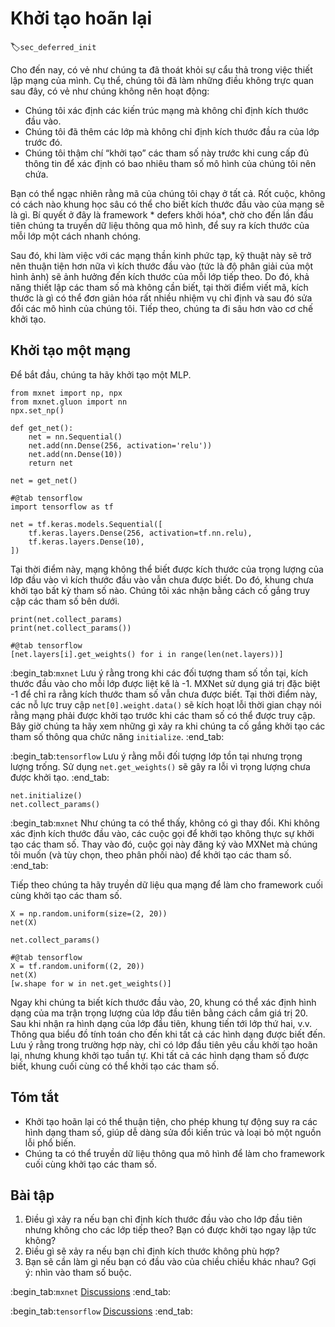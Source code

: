 # Khởi tạo hoãn lại
:label:`sec_deferred_init`

Cho đến nay, có vẻ như chúng ta đã thoát khỏi sự cẩu thả trong việc thiết lập mạng của mình. Cụ thể, chúng tôi đã làm những điều không trực quan sau đây, có vẻ như chúng không nên hoạt động: 

* Chúng tôi xác định các kiến trúc mạng mà không chỉ định kích thước đầu vào.
* Chúng tôi đã thêm các lớp mà không chỉ định kích thước đầu ra của lớp trước đó.
* Chúng tôi thậm chí “khởi tạo” các tham số này trước khi cung cấp đủ thông tin để xác định có bao nhiêu tham số mô hình của chúng tôi nên chứa.

Bạn có thể ngạc nhiên rằng mã của chúng tôi chạy ở tất cả. Rốt cuộc, không có cách nào khung học sâu có thể cho biết kích thước đầu vào của mạng sẽ là gì. Bí quyết ở đây là framework * defers khởi hóa*, chờ cho đến lần đầu tiên chúng ta truyền dữ liệu thông qua mô hình, để suy ra kích thước của mỗi lớp một cách nhanh chóng. 

Sau đó, khi làm việc với các mạng thần kinh phức tạp, kỹ thuật này sẽ trở nên thuận tiện hơn nữa vì kích thước đầu vào (tức là độ phân giải của một hình ảnh) sẽ ảnh hưởng đến kích thước của mỗi lớp tiếp theo. Do đó, khả năng thiết lập các tham số mà không cần biết, tại thời điểm viết mã, kích thước là gì có thể đơn giản hóa rất nhiều nhiệm vụ chỉ định và sau đó sửa đổi các mô hình của chúng tôi. Tiếp theo, chúng ta đi sâu hơn vào cơ chế khởi tạo. 

## Khởi tạo một mạng

Để bắt đầu, chúng ta hãy khởi tạo một MLP.

```{.python .input}
from mxnet import np, npx
from mxnet.gluon import nn
npx.set_np()

def get_net():
    net = nn.Sequential()
    net.add(nn.Dense(256, activation='relu'))
    net.add(nn.Dense(10))
    return net

net = get_net()
```

```{.python .input}
#@tab tensorflow
import tensorflow as tf

net = tf.keras.models.Sequential([
    tf.keras.layers.Dense(256, activation=tf.nn.relu),
    tf.keras.layers.Dense(10),
])
```

Tại thời điểm này, mạng không thể biết được kích thước của trọng lượng của lớp đầu vào vì kích thước đầu vào vẫn chưa được biết. Do đó, khung chưa khởi tạo bất kỳ tham số nào. Chúng tôi xác nhận bằng cách cố gắng truy cập các tham số bên dưới.

```{.python .input}
print(net.collect_params)
print(net.collect_params())
```

```{.python .input}
#@tab tensorflow
[net.layers[i].get_weights() for i in range(len(net.layers))]
```

:begin_tab:`mxnet`
Lưu ý rằng trong khi các đối tượng tham số tồn tại, kích thước đầu vào cho mỗi lớp được liệt kê là -1. MXNet sử dụng giá trị đặc biệt -1 để chỉ ra rằng kích thước tham số vẫn chưa được biết. Tại thời điểm này, các nỗ lực truy cập `net[0].weight.data()` sẽ kích hoạt lỗi thời gian chạy nói rằng mạng phải được khởi tạo trước khi các tham số có thể được truy cập. Bây giờ chúng ta hãy xem những gì xảy ra khi chúng ta cố gắng khởi tạo các tham số thông qua chức năng `initialize`.
:end_tab:

:begin_tab:`tensorflow`
Lưu ý rằng mỗi đối tượng lớp tồn tại nhưng trọng lượng trống. Sử dụng `net.get_weights()` sẽ gây ra lỗi vì trọng lượng chưa được khởi tạo.
:end_tab:

```{.python .input}
net.initialize()
net.collect_params()
```

:begin_tab:`mxnet`
Như chúng ta có thể thấy, không có gì thay đổi. Khi không xác định kích thước đầu vào, các cuộc gọi để khởi tạo không thực sự khởi tạo các tham số. Thay vào đó, cuộc gọi này đăng ký vào MXNet mà chúng tôi muốn (và tùy chọn, theo phân phối nào) để khởi tạo các tham số.
:end_tab:

Tiếp theo chúng ta hãy truyền dữ liệu qua mạng để làm cho framework cuối cùng khởi tạo các tham số.

```{.python .input}
X = np.random.uniform(size=(2, 20))
net(X)

net.collect_params()
```

```{.python .input}
#@tab tensorflow
X = tf.random.uniform((2, 20))
net(X)
[w.shape for w in net.get_weights()]
```

Ngay khi chúng ta biết kích thước đầu vào, 20, khung có thể xác định hình dạng của ma trận trọng lượng của lớp đầu tiên bằng cách cắm giá trị 20. Sau khi nhận ra hình dạng của lớp đầu tiên, khung tiến tới lớp thứ hai, v.v. Thông qua biểu đồ tính toán cho đến khi tất cả các hình dạng được biết đến. Lưu ý rằng trong trường hợp này, chỉ có lớp đầu tiên yêu cầu khởi tạo hoãn lại, nhưng khung khởi tạo tuần tự. Khi tất cả các hình dạng tham số được biết, khung cuối cùng có thể khởi tạo các tham số. 

## Tóm tắt

* Khởi tạo hoãn lại có thể thuận tiện, cho phép khung tự động suy ra các hình dạng tham số, giúp dễ dàng sửa đổi kiến trúc và loại bỏ một nguồn lỗi phổ biến.
* Chúng ta có thể truyền dữ liệu thông qua mô hình để làm cho framework cuối cùng khởi tạo các tham số.

## Bài tập

1. Điều gì xảy ra nếu bạn chỉ định kích thước đầu vào cho lớp đầu tiên nhưng không cho các lớp tiếp theo? Bạn có được khởi tạo ngay lập tức không?
1. Điều gì sẽ xảy ra nếu bạn chỉ định kích thước không phù hợp?
1. Bạn sẽ cần làm gì nếu bạn có đầu vào của chiều chiều khác nhau? Gợi ý: nhìn vào tham số buộc.

:begin_tab:`mxnet`
[Discussions](https://discuss.d2l.ai/t/280)
:end_tab:

:begin_tab:`tensorflow`
[Discussions](https://discuss.d2l.ai/t/281)
:end_tab:
